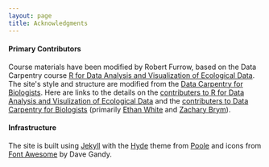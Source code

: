 ```yaml
---
layout: page
title: Acknowledgments
---
```


#### Primary Contributors

Course materials have been modified by Robert Furrow, based on the Data Carpentry 
course [R for Data Analysis and Visualization of Ecological Data](https://datacarpentry.org/R-ecology-lesson/). The site's style and structure are modified 
from the [Data Carpentry for Biologists](http://datacarpentry.org/semester-biology).
Here are links to the details on the [contributers to R for Data Analysis and Visulization of Ecological Data](http://datacarpentry.org/R-ecology-lesson/CITATION) and the 
[contributers to Data Carpentry for Biologists](https://github.com/datacarpentry/semester-biology/graphs/contributors) (primarily [Ethan White](http://ethanwhite.org) and [Zachary Brym](http://zackbrym.weecology.org/)).


#### Infrastructure

The site is built using [Jekyll](http://jekyllrb.com/) with the [Hyde](http://hyde.getpoole.com/) theme from [Poole](http://getpoole.com/) 
and icons from [Font Awesome](http://fontawesome.io) by Dave Gandy.
